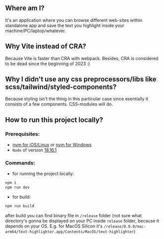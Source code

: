 ## Where am I?

It's an application where you can browse different web-sites within standalone app and save the text you highlight inside your machine/PC/laptop/whatever.

## Why Vite instead of CRA?

Because Vite is faster than CRA with webpack. Besides, CRA is considered to be dead since the beginning of 2023 :)

## Why I didn't use any css preprocessors/libs like scss/tailwind/styled-components?

Because styling isn't the thing in this particular case since esentially it consists of a few components. CSS-modules will do.

## How to run this project locally?

### Prerequisites:

- [nvm for iOS/Linux](https://github.com/nvm-sh/nvm) or [nvm for Windows](https://github.com/coreybutler/nvm-windows)
- `Node` of version [18.16.1](https://nodejs.org/dist/v18.16.1/node-v18.16.1.pkg)

### Commands:

- for running the project locally:

```bash
npm i
npm run dev
```

- for build:

```bash
npm run build
```

after build you can find binary file in `/release` folder (not sure what directory's gonna be displayed on your PC inside `release` folder, because it depends on your OS. E.g. for MacOS Silicon it's `/release/0.0.0/mac-arm64/text-highlighter.app/Contents/MacOS/text-highlighter`)
